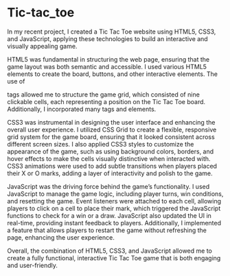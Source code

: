 <h1>Tic-tac_toe</h1>
In my recent project, I created a Tic Tac Toe website using HTML5, CSS3, and JavaScript, applying these technologies to build an interactive and visually appealing game.

HTML5 was fundamental in structuring the web page, ensuring that the game layout was both semantic and accessible. 
I used various HTML5 elements to create the board, buttons, and other interactive elements. 
The use of <div>tags allowed me to structure the game grid, which consisted of nine clickable cells, each representing a position on the Tic Tac Toe board. 
Additionally, I incorporated many tags and elements.

CSS3 was instrumental in designing the user interface and enhancing the overall user experience. 
I utilized CSS Grid to create a flexible, responsive grid system for the game board, ensuring that it looked consistent across different screen sizes. 
I also applied CSS3 styles to customize the appearance of the game, such as using background colors, borders, and 
hover effects to make the cells visually distinctive when interacted with. CSS3 animations were used to add subtle transitions 
when players placed their X or O marks, adding a layer of interactivity and polish to the game.

JavaScript was the driving force behind the game’s functionality. 
I used JavaScript to manage the game logic, including player turns, win conditions, and resetting the game. 
Event listeners were attached to each cell, allowing players to click on a cell to place their mark, which triggered the JavaScript functions to check for a win or a draw. 
JavaScript also updated the UI in real-time, providing instant feedback to players. Additionally, 
I implemented a feature that allows players to restart the game without refreshing the page, enhancing the user experience.

Overall, the combination of HTML5, CSS3, and JavaScript allowed me to create a fully functional, interactive Tic Tac Toe game that is both engaging and user-friendly.
